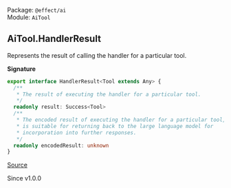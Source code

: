 Package: `@effect/ai`<br />
Module: `AiTool`<br />

## AiTool.HandlerResult

Represents the result of calling the handler for a particular tool.

**Signature**

```ts
export interface HandlerResult<Tool extends Any> {
  /**
   * The result of executing the handler for a particular tool.
   */
  readonly result: Success<Tool>
  /**
   * The encoded result of executing the handler for a particular tool, which
   * is suitable for returning back to the large language model for
   * incorporation into further responses.
   */
  readonly encodedResult: unknown
}
```

[Source](https://github.com/Effect-TS/effect/tree/main/packages/ai/ai/src/AiTool.ts#L218)

Since v1.0.0